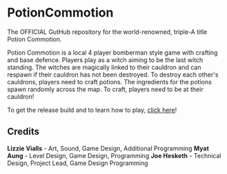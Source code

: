 # PotionCommotion
The OFFICIAL GutHub repository for the world-renowned, triple-A title Potion Commotion.

Potion Commotion is a local 4 player bomberman style game with crafting and base defence.
Players play as a witch aiming to be the last witch standing.
The witches are magically linked to their cauldron and can respawn if their cauldron has not been destroyed.
To destroy each other's cauldrons, players need to craft potions.
The ingredients for the potions spawn randomly across the map.
To craft, players need to be at their cauldron!

To get the release build and to learn how to play, [click here](https://jmhesketh.itch.io/potion-commotion)!

## Credits
**Lizzie Vialls** - Art, Sound, Game Design, Additional Programming
**Myat Aung** - Level Design, Game Design, Programming
**Joe Hesketh** - Technical Design, Project Lead, Game Design Programming
